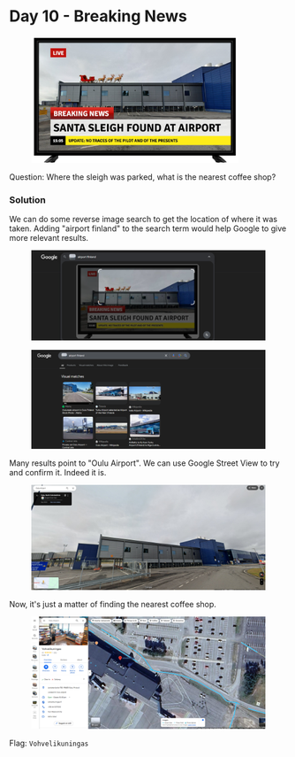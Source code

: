 # Day 10 - Breaking News

<figure><img src="../../../.gitbook/assets/Breaking_News_TV.png" alt="" width="375"><figcaption></figcaption></figure>

Question: Where the sleigh was parked, what is the nearest coffee shop?

### Solution

We can do some reverse image search to get the location of where it was taken. Adding "airport finland" to the search term would help Google to give more relevant results.

<figure><img src="../../../.gitbook/assets/image (2).png" alt=""><figcaption></figcaption></figure>

<figure><img src="../../../.gitbook/assets/image (1).png" alt=""><figcaption></figcaption></figure>

Many results point to "Oulu Airport". We can use Google Street View to try and confirm it. Indeed it is.

<figure><img src="../../../.gitbook/assets/image (3).png" alt=""><figcaption></figcaption></figure>

Now, it's just a matter of finding the nearest coffee shop.

<figure><img src="../../../.gitbook/assets/image (4).png" alt=""><figcaption></figcaption></figure>

Flag: `Vohvelikuningas`
